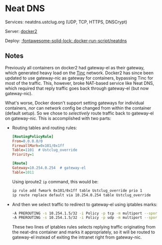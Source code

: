 # Neat DNS

Services: neatdns.ustclug.org (UDP, TCP, HTTPS, DNSCrypt)

Server: [docker2](docker2.md)

Deploy: [:fontawesome-solid-lock: docker-run-script/neatdns](https://github.com/ustclug/docker-run-script/tree/master/neatdns)

## Notes

Previously all containers on docker2 had gateway-el as their gateway, which generated heavy load on the [Tinc](../infrastructure/tinc.md) network. Docker2 has since been updated to use gateway-nic as gateway for containers, bypassing Tinc for most of the traffic. This, however, broke NAT-based service like Neat DNS, which required that reply traffic goes back through gateway-el (but now gateway-nic).

What's worse, Docker doesn't support setting gateways for individual containers, *nor* can network config be changed from within the container (default setup). So we chose to *selectively* route traffic back to gateway-el on gateway-nic. This is accomplished with two parts:

- Routing tables and routing rules:

    ```ini title="/etc/systemd/network/11-Policy.network"
    [RoutingPolicyRule]
    From=0.0.0.0/0
    FirewallMark=0x101/0x1ff
    Table=1101  # Ustclug_override
    Priority=1

    [Route]
    Gateway=10.254.0.254  # gateway-el
    Table=1011
    ```

    Using iproute2 `ip` command, this would be:

    ```sh
    ip rule add fwmark 0x101/0x1ff table Ustclug_override prio 1
    ip route replace default via 10.254.0.254 table Ustclug_override
    ```

- And then we select traffic to redirect to gateway-el using iptables marks:

    ```sh title="iptables -t mangle -S"
    -A PREROUTING -s 10.254.1.5/32 -i Policy -p tcp -m multiport --sports 53,53443 -j MARK --set-xmark 0x101/0x1ff
    -A PREROUTING -s 10.254.1.5/32 -i Policy -p udp -m multiport --sports 53,53443 -j MARK --set-xmark 0x101/0x1ff
    ```

    These two lines of iptables rules selects replying traffic originating from the neat-dns container and marks it appropriately, so it will be routed to gateway-el instead of exiting the intranet right from gateway-nic.
